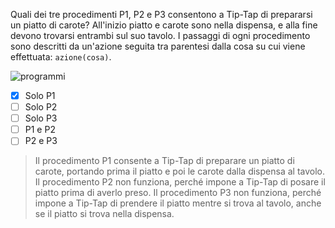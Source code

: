 Quali dei tre procedimenti P1, P2 e P3 consentono a Tip-Tap di prepararsi un piatto di carote? All'inizio piatto e carote sono nella dispensa, e alla fine devono trovarsi entrambi sul suo tavolo. I passaggi di ogni procedimento sono descritti da un'azione seguita tra parentesi dalla cosa su cui viene effettuata: `azione(cosa)`. 

![programmi](fig1.asy?w=750)

- [x] Solo P1
- [ ] Solo P2
- [ ] Solo P3
- [ ] P1 e P2
- [ ] P2 e P3

> Il procedimento P1 consente a Tip-Tap di preparare un piatto di carote, portando prima il piatto e poi le carote dalla dispensa al tavolo.
> Il procedimento P2 non funziona, perché impone a Tip-Tap di posare il piatto prima di averlo preso.
> Il procedimento P3 non funziona, perché impone a Tip-Tap di prendere il piatto mentre si trova al tavolo, anche se il piatto si trova nella dispensa.

